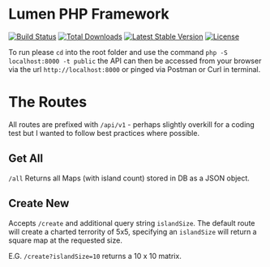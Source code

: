 # Lumen PHP Framework

[![Build Status](https://travis-ci.org/laravel/lumen-framework.svg)](https://travis-ci.org/laravel/lumen-framework)
[![Total Downloads](https://poser.pugx.org/laravel/lumen-framework/d/total.svg)](https://packagist.org/packages/laravel/lumen-framework)
[![Latest Stable Version](https://poser.pugx.org/laravel/lumen-framework/v/stable.svg)](https://packagist.org/packages/laravel/lumen-framework)
[![License](https://poser.pugx.org/laravel/lumen-framework/license.svg)](https://packagist.org/packages/laravel/lumen-framework)

To run please `cd` into the root folder and use the command `php -S localhost:8000 -t public` the API can then be accessed from your browser via the url `http://localhost:8000` or pinged via Postman or Curl in terminal. 


# The Routes
All routes are prefixed with `/api/v1` - perhaps slightly overkill for a coding test but I wanted to follow best practices where possible. 

## Get All
`/all`
Returns all Maps (with island count) stored in DB as a JSON object. 

## Create New
Accepts `/create` and additional query string `islandSize`. The default route will create a charted terrority of 5x5, specifying an `islandSize` will return a square map at the requested size. 

E.G. `/create?islandSize=10` returns a 10 x 10 matrix. 


